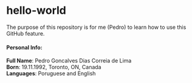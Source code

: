 # hello-world

The purpose of this repository is for me (Pedro) to learn how to use this GitHub feature.

<h4>Personal Info:</h4>
<p><strong>Full Name</strong>: Pedro Goncalves Dias Correia de Lima<br>
<strong>Born</strong>: 19.11.1992, Toronto, ON, Canada<br>
<strong>Languages</strong>: Poruguese and English</p>
